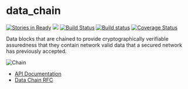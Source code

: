 
# data_chain
[![Stories in Ready](https://badge.waffle.io/dirvine/data_chain.png?label=ready&title=Ready)](https://waffle.io/dirvine/data_chain)
[![](http://meritbadge.herokuapp.com/data_chain)](https://crates.io/crates/data_chain)
[![Build Status](https://travis-ci.org/dirvine/data_chain.svg?branch=master)](https://travis-ci.org/dirvine/data_chain)
[![Build status](https://ci.appveyor.com/api/projects/status/h0674wyk1sdovi2j?svg=true)](https://ci.appveyor.com/project/dirvine/data-chain)
[![Coverage Status](https://coveralls.io/repos/github/dirvine/data_chain/badge.svg?branch=master)](https://coveralls.io/github/dirvine/data_chain?branch=master)

Data blocks that are chained to provide cryptographically verifiable assuredness  that they contain
network valid data that a secured network has previously accepted.

![Chain](https://github.com/dirvine/data_chain/blob/master/docs/chain.jpg)

* [API Documentation](https://dirvine.github.io/data_chain/master/data_chain/)
* [Data Chain RFC](https://github.com/dirvine/data_chain/raw/master/docs/0029-data-chains.md)
